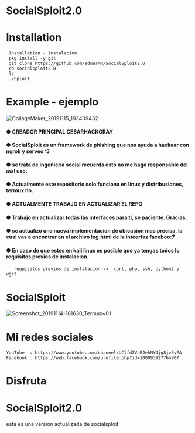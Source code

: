 
# SocialSploit2.0 
# Installation 
     Installation - Instalacion.
     pkg install -y git
     git clone https://github.com/eduarMR/SocialSploit2.0
     cd socialsploit2.0
     ls
     ./Sploit
# Example - ejemplo 
![CollageMaker_20191115_193409432](https://user-images.githubusercontent.com/46208706/68985841-31a1a500-07df-11ea-9d0c-abff6a2f8c49.jpg)

#### ● CREADOR PRINCIPAL CESARHACKGRAY
#### ● SocialSploit es un framework de phishing que nos ayuda a hackear con ngrok y serveo :3 
#### ● se trata de ingeniería social recuerda esto no me hago responsable del mal uso.
#### ● Actualmente este repositorio  solo funciona en linux y distribusiones, termux no.

#### ● ACTUALMENTE TRABAJO EN ACTUALIZAR EL REPO
#### ● Trabajo en actualizar todas las interfaces para ti, se paciente. Gracias.
#### ● se actualizo una nueva implementacion de ubicacion mas precisa, la cual vas a encontrar en el archivo log.html de la inteerfaz faceboo:7
#### ● En caso de que estes en kali linux es posible que ya tengas todos lo requisitos previos de instalacion.
       
       requisitos previos de instalacion ->  curl, php, ssh, python2 y wget
       
  
# SocialSploit 
![Screenshot_20191114-181630_Termux~01](https://user-images.githubusercontent.com/46208706/68985817-f8693500-07de-11ea-8a64-592468ed1440.jpg)
# Mi redes sociales
    YouTube  : https://www.youtube.com/channel/UClfdZVaEJehNY4jq8jv3vFA
    Facebook : https://web.facebook.com/profile.php?id=100093927764907
# Disfruta
# SocialSploit2.0
esta es una version actualizada de socialsploit

